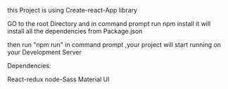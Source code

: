 this Project is using Create-react-App library 

GO to the root Directory and in command prompt run npm install 
it will install all the dependencies from Package.json 

then run "npm run" in command prompt ,your project will start running on your Development Server

Dependencies:

React-redux
node-Sass
Material UI
